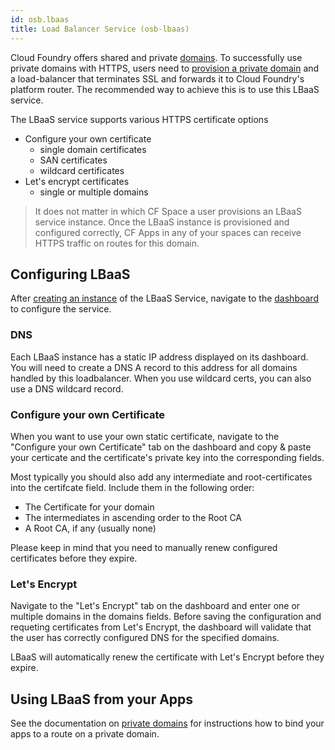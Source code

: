 ```yaml
---
id: osb.lbaas
title: Load Balancer Service (osb-lbaas)
---
```


Cloud Foundry offers shared and private [domains](cloudfoundry.domains.md). To successfully use private domains with HTTPS, users need to [provision a private domain](cloudfoundry.domains.md) and a load-balancer that terminates SSL and forwards it to Cloud Foundry's platform router. The recommended way to achieve this is to use this LBaaS service.

The LBaaS service supports various HTTPS certificate options

- Configure your own certificate
  - single domain certificates
  - SAN certificates
  - wildcard certificates
- Let's encrypt certificates
  - single or multiple domains

> It does not matter in which CF Space a user provisions an LBaaS service instance. Once the LBaaS instance is provisioned and configured correctly, CF Apps in any of your spaces can receive HTTPS traffic on routes for this domain.

## Configuring LBaaS

After [creating an instance](cloudfoundry.services.md#creating-a-new-service) of the LBaaS Service, navigate to the [dashboard](osb.dashboards.md) to configure the service.

### DNS

Each LBaaS instance has a static IP address displayed on its dashboard. You will need to create a DNS A record to this address for all domains handled by this loadbalancer. When you use wildcard certs, you can also use a DNS wildcard record.

### Configure your own Certificate

When you want to use your own static certificate, navigate to the "Configure your own Certificate" tab on the dashboard and copy & paste your certicate and the certificate's private key into the corresponding fields.

Most typically you should also add any intermediate and root-certificates into the certifcate field. Include them in the following order:

- The Certificate for your domain
- The intermediates in ascending order to the Root CA
- A Root CA, if any (usually none)

Please keep in mind that you need to manually renew configured certificates before they expire.

### Let's Encrypt

Navigate to the "Let's Encrypt" tab on the dashboard and enter one or multiple domains in the domains fields. Before saving the configuration and requeting certificates from Let's Encrypt, the dashboard will validate that the user has correctly configured DNS for the specified domains.

LBaaS will automatically renew the certificate with Let's Encrypt before they expire.

## Using LBaaS from your Apps

See the documentation on [private domains](cloudfoundry.domains.md) for instructions how to bind your apps to a route on a private domain.